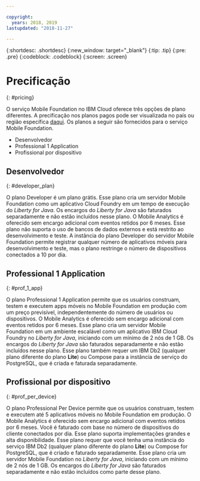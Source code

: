 ```yaml
---

copyright:
  years: 2018, 2019
lastupdated: "2018-11-27"

---
```


{:shortdesc: .shortdesc}
{:new_window: target="_blank"}
{:tip: .tip}
{:pre: .pre}
{:codeblock: .codeblock}
{:screen: .screen}

# Precificação
{: #pricing}

O serviço Mobile Foundation no IBM Cloud oferece três opções de plano diferentes. A precificação nos planos pagos pode ser visualizada no país ou região específica [daqui](https://cloud.ibm.com/catalog/services/mobile-foundation). Os planos a seguir são fornecidos para o serviço Mobile Foundation.
* Desenvolvedor 
* Professional 1 Application
* Profissional por dispositivo

## Desenvolvedor
{: #developer_plan}

O plano Developer é um plano grátis. Esse plano cria um servidor Mobile Foundation como um aplicativo Cloud Foundry em um tempo de execução do *Liberty for Java*. Os encargos do *Liberty for Java* são faturados separadamente e não estão incluídos nesse plano. O Mobile Analytics é oferecido sem encargo adicional com eventos retidos por 6 meses. Esse plano não suporta o uso de bancos de dados externos e está restrito ao desenvolvimento e teste. A instância do plano Developer do servidor Mobile Foundation permite registrar qualquer número de aplicativos móveis para desenvolvimento e teste, mas o plano restringe o número de dispositivos conectados a 10 por dia.

## Professional 1 Application
{: #prof_1_app}

O plano Professional 1 Application permite que os usuários construam, testem e executem apps móveis no Mobile Foundation em produção com um preço previsível, independentemente do número de usuários ou dispositivos. O Mobile Analytics é oferecido sem encargo adicional com eventos retidos por 6 meses. Esse plano cria um servidor Mobile Foundation em um ambiente escalável como um aplicativo IBM Cloud Foundry no *Liberty for Java*, iniciando com um mínimo de 2 nós de 1 GB. Os encargos do *Liberty for Java* são faturados separadamente e não estão incluídos nesse plano. Esse plano também requer um IBM Db2 (qualquer plano diferente do plano **Lite**) ou Compose para a instância de serviço do PostgreSQL, que é criada e faturada separadamente.

## Profissional por dispositivo
{: #prof_per_device}

O plano Professional Per Device permite que os usuários construam, testem e executem até 5 aplicativos móveis no Mobile Foundation em produção. O Mobile Analytics é oferecido sem encargo adicional com eventos retidos por 6 meses. Você é faturado com base no número de dispositivos do cliente conectados por dia. Esse plano suporta implementações grandes e alta disponibilidade. Esse plano requer que você tenha uma instância do serviço IBM Db2 (qualquer plano diferente do plano **Lite**) ou Compose for PostgreSQL, que é criado e faturado separadamente. Esse plano cria um servidor Mobile Foundation no *Liberty for Java*, iniciando com um mínimo de 2 nós de 1 GB. Os encargos do *Liberty for Java* são faturados separadamente e não estão incluídos como parte desse plano.
